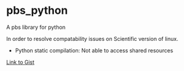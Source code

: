 # pbs_python
A pbs library for python 

In order to resolve compatability issues on Scientific version of linux.

- Python static compilation: Not able to access shared resources

<a href="https://gist.github.com/riby/a0f852f47f28ea899036eb56cb9232dd.js">Link to Gist</a>
